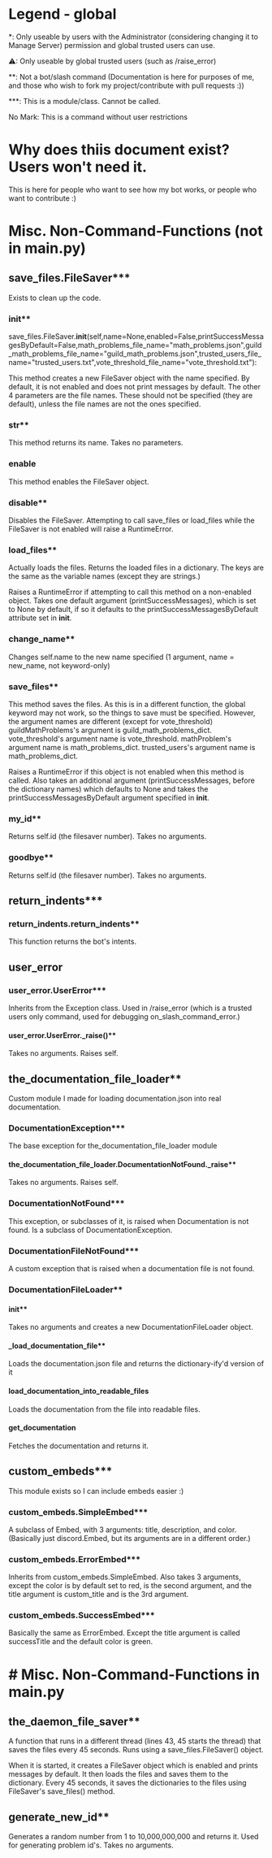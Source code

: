 <!For you Github PR People, this file is dynamically generated from documentation.json. You should consider editing that instead :)>
# Legend - global
        
*: Only useable by users with the Administrator (considering changing it to Manage Server) permission and global trusted users can use.

⚠: Only useable by global trusted users (such as /raise_error)

**: Not a bot/slash command (Documentation is here for purposes of me, and those who wish to fork my project/contribute with pull requests :))

***: This is a module/class. Cannot be called.

No Mark: This is a command without user restrictions
# Why does thiis document exist? Users won't need it.

This is here for people who want to see how my bot works, or people who want to contribute :)


# Misc. Non-Command-Functions (not in main.py)



## save_files.FileSaver***
Exists to clean up the code.
### __init__**
save_files.FileSaver.__init__(self,name=None,enabled=False,printSuccessMessagesByDefault=False,math_problems_file_name="math_problems.json",guild_math_problems_file_name="guild_math_problems.json",trusted_users_file_name="trusted_users.txt",vote_threshold_file_name="vote_threshold.txt"):

This method creates a new FileSaver object with the name specified.
By default, it is not enabled and does not print messages by default.
The other 4 parameters are the file names. These should not be specified (they are default), unless the file names are not the ones specified.

### __str__**


This method returns its name. Takes no parameters.

### enable
This method enables the FileSaver object.

### disable**
Disables the FileSaver. Attempting to call save_files or load_files while the FileSaver is not enabled will raise a RuntimeError.
### load_files**
Actually loads the files. Returns the loaded files in a dictionary.
The keys are the same as the variable names (except they are strings.)

Raises a RuntimeError if attempting to call this method on a non-enabled object.
Takes one default argument (printSuccessMessages), which is set to None by default, if so it defaults to the printSuccessMessagesByDefault attribute set in __init__.

### change_name**
Changes self.name to the new name specified (1 argument, name = new_name, not keyword-only)

### save_files**
This method saves the files. As this is in a different function, the global keyword may not work, so the things to save must be specified. However, the argument names are different (except for vote_threshold)
guildMathProblems's argument is guild_math_problems_dict.
vote_threshold's argument name is vote_threshold.
mathProblem's argument name is math_problems_dict.
trusted_users's argument name is math_problems_dict.

Raises a RuntimeError if this object is not enabled when this method is called.
Also takes an additional argument (printSuccessMessages, before the dictionary names) which defaults to None and takes the printSuccessMessagesByDefault argument specified in __init__.
### my_id**
Returns self.id (the filesaver number). Takes no arguments.

### goodbye**
Returns self.id (the filesaver number). Takes no arguments.

## return_indents***


### return_indents.return_indents**
This function returns the bot's intents.
## user_error


### user_error.UserError***

Inherits from the Exception class. Used in /raise_error (which is a trusted users only command, used for debugging on_slash_command_error.)

#### user_error.UserError._raise()**
Takes no arguments. Raises self.
## the_documentation_file_loader**
Custom module I made for loading documentation.json into real documentation.

### DocumentationException***
The base exception for the_documentation_file_loader module

#### the_documentation_file_loader.DocumentationNotFound._raise**
Takes no arguments. Raises self.
### DocumentationNotFound***
This exception, or subclasses of it, is raised when Documentation is not found. Is a subclass of DocumentationException.
### DocumentationFileNotFound***
A custom exception that is raised when a documentation file is not found.
### DocumentationFileLoader**


#### __init__**
Takes no arguments and creates a new DocumentationFileLoader object.
#### _load_documentation_file**
Loads the documentation.json file and returns the dictionary-ify'd version of it

#### load_documentation_into_readable_files
Loads the documentation from the file into readable files.
#### get_documentation
Fetches the documentation and returns it.
## custom_embeds***

This module exists so I can include embeds easier :)

### custom_embeds.SimpleEmbed***
A subclass of Embed, with 3 arguments: title, description, and color.
(Basically just discord.Embed, but its arguments are in a different order.)
### custom_embeds.ErrorEmbed***
Inherits from custom_embeds.SimpleEmbed. Also takes 3 arguments, except the color is by default set to red, is the second argument, and the title argument is custom_title and is the 3rd argument.
### custom_embeds.SuccessEmbed***
Basically the same as ErrorEmbed. Except the title argument is called successTitle and the default color is green.

# # Misc. Non-Command-Functions in main.py



## the_daemon_file_saver**
A function that runs in a different thread (lines 43, 45 starts the thread) that saves the files every 45 seconds. Runs using a save_files.FileSaver() object.

When it is started, it creates a FileSaver object which is enabled and prints messages by default. It then loads the files and saves them to the dictionary. Every 45 seconds, it saves the dictionaries to the files using FileSaver's save_files() method.
## generate_new_id**
Generates a random number from 1 to 10,000,000,000 and returns it. Used for generating problem id's. Takes no arguments.